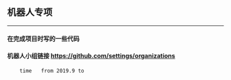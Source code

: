 ## 机器人专项
---
####  在完成项目时写的一些代码 

####  机器人小组链接 <https://github.com/settings/organizations>

```
    time   from 2019.9 to 
```
